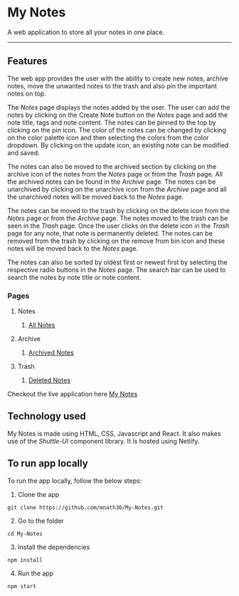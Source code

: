 # My Notes
 
 A web application to store all your notes in one place.
 
 ----
 
 ## Features
 
The web app provides the user with the ability to create new notes, archive notes, move the unwanted notes to the trash and also pin the important notes on top.
 
The *Notes* page displays the notes added by the user. The user can add the notes by clicking on the Create Note button on the *Notes* page and add the note title, tags and note content. The notes can be pinned to the top by clicking on the pin icon. The color of the notes can be changed by clicking on the color palette icon and then selecting the colors from the color dropdown. 
By clicking on the update icon, an existing note can be modified and saved.

The notes can also be moved to the archived section by clicking on the archive icon of the notes from the *Notes* page or from the *Trash* page. All the archived notes can be found in the *Archive* page. The notes can be unarchived by clicking on the unarchive icon from the *Archive* page and all the unarchived notes will be moved back to the *Notes* page.

The notes can be moved to the trash by clicking on the delete icon from the *Notes* page or from the *Archive* page. The notes moved to the trash can be seen in the *Trash* page. Once the user clicks on the delete icon in the *Trash* page for any note, that note is permanently deleted. The notes can be removed from the trash by clicking on the remove from bin icon and these notes will be moved back to the *Notes* page.

The notes can also be sorted by oldest first or newest first by selecting the respective radio buttons in the *Notes* page.
The search bar can be used to search the notes by note title or note content.

 ### Pages
 
 1. Notes

    1. [All Notes](https://my-notes-maker.netlify.app/)

 2. Archive

    1. [Archived Notes](https://my-notes-maker.netlify.app/archive) 

 3. Trash

    1. [Deleted Notes](https://my-notes-maker.netlify.app/trash)

Checkout the live application here [My Notes](https://my-notes-maker.netlify.app/)

## Technology used

My Notes is made using HTML, CSS, Javascript and React. It also makes use of the *Shuttle-UI* component library.
It is hosted using Netlify.

## To run app locally

To run the app locally, follow the below steps:

1. Clone the app 
```
git clone https://github.com/mnath30/My-Notes.git
```
2. Go to the folder
```
cd My-Notes
```
3. Install the dependencies
```
npm install
```

4. Run the app 
```
npm start
```



